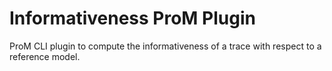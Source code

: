 # Informativeness ProM Plugin

ProM CLI plugin to compute the informativeness of a trace with respect to a reference model.
